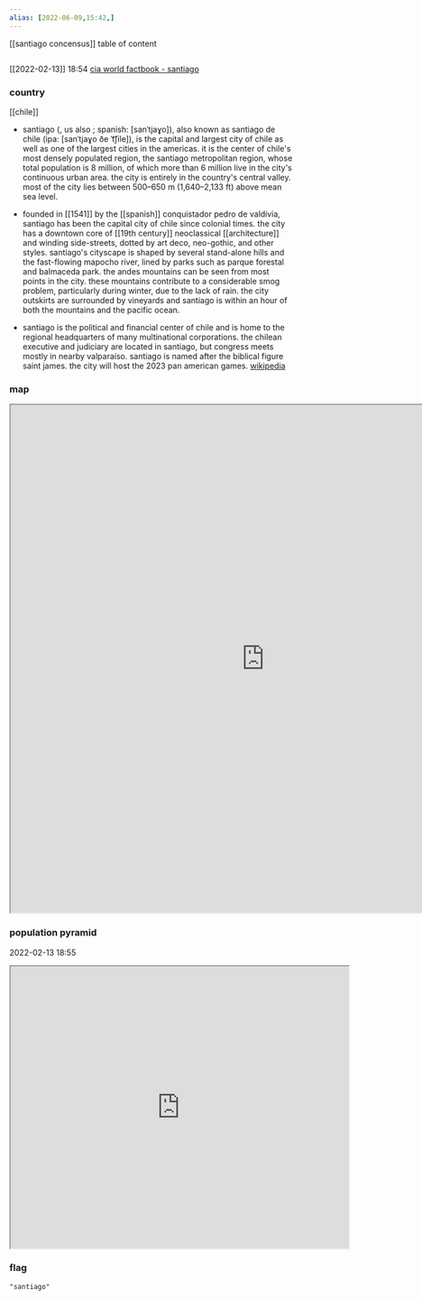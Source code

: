 ```yaml
---
alias: [2022-06-09,15:42,]
---
```

[[santiago concensus]]
table of content
```toc
```
[[2022-02-13]] 18:54
[cia world factbook - santiago](https://www.cia.gov/the-world-factbook/countries/santiago)
### country
[[chile]]
- santiago (, us also ; spanish: [sanˈtjaɣo]), also known as santiago de chile (ipa: [sanˈtjaɣo ðe ˈt͡ʃile]), is the capital and largest city of chile as well as one of the largest cities in the americas. it is the center of chile's most densely populated region, the santiago metropolitan region, whose total population is 8 million, of which more than 6 million live in the city's continuous urban area. the city is entirely in the country's central valley. most of the city lies between 500–650 m (1,640–2,133 ft) above mean sea level.

- founded in [[1541]] by the [[spanish]] conquistador pedro de valdivia, santiago has been the capital city of chile since colonial times. the city has a downtown core of [[19th century]] neoclassical [[architecture]] and winding side-streets, dotted by art deco, neo-gothic, and other styles. santiago's cityscape is shaped by several stand-alone hills and the fast-flowing mapocho river, lined by parks such as parque forestal and balmaceda park. the andes mountains can be seen from most points in the city. these mountains contribute to a considerable smog problem, particularly during winter, due to the lack of rain. the city outskirts are surrounded by vineyards and santiago is within an hour of both the mountains and the pacific ocean.

- santiago is the political and financial center of chile and is home to the regional headquarters of many multinational corporations. the chilean executive and judiciary are located in santiago, but congress meets mostly in nearby valparaíso. santiago is named after the biblical figure saint james. the city will host the 2023 pan american games.
[wikipedia](https://en.wikipedia.org/wiki/santiago)
### map
<iframe src="https://duckduckgo.com/?t=ffab&q=santiago&ia=web&iaxm=about" width="900" height="900" ></iframe>

### population pyramid

2022-02-13 18:55

<iframe src="https://www.populationpyramid.net/santiago/2019/" width="600" height="500" ></iframe>

### flag

```query
"santiago"
```